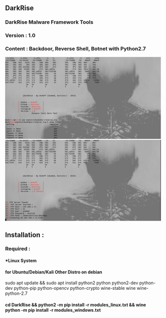 ## DarkRise
### DarkRise Malware Framework Tools
### Version : 1.0
### Content : Backdoor, Reverse Shell, Botnet with Python2.7
![Image1](capture1.png)
![Image2](capture2.png)

## Installation :

### Required :
#### *Linux System

#### for Ubuntu/Debian/Kali Other Distro on debian
sudo apt update && sudo apt install python2 python python2-dev python-dev python-pip python-opencv python-crypto wine-stable wine wine-python-2.7

#### cd DarkRise && python2 -m pip install -r modules_linux.txt && wine python -m pip install -r modules_windows.txt
